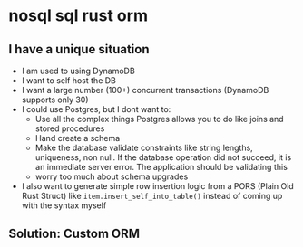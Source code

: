 # nosql sql rust orm

## I have a unique situation

- I am used to using DynamoDB
- I want to self host the DB
- I want a large number (100+) concurrent transactions (DynamoDB supports only 30)
- I could use Postgres, but I dont want to:
  - Use all the complex things Postgres allows you to do like joins and stored procedures
  - Hand create a schema
  - Make the database validate constraints like string lengths, uniqueness, non null. If the database operation did not succeed, it is an immediate server error. The application should be validating this
  - worry too much about schema upgrades
- I also want to generate simple row insertion logic from a PORS (Plain Old Rust Struct) like `item.insert_self_into_table()` instead of coming up with the syntax myself

## Solution: Custom ORM
